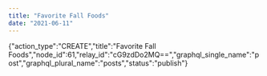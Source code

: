 ```yaml
---
title: "Favorite Fall Foods"
date: "2021-06-11"
---
```


{"action\_type":"CREATE","title":"Favorite Fall Foods","node\_id":61,"relay\_id":"cG9zdDo2MQ==","graphql\_single\_name":"post","graphql\_plural\_name":"posts","status":"publish"}
